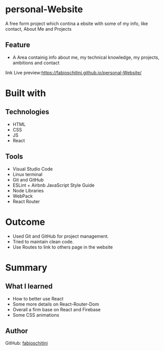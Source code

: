# personal-Website



A free form project which contina a ebsite with some of my info, like contact, About Me and Projects


## Feature
* A Area containig info about me, my technical knowledge, my projects, ambitions and contact



link Live preview:https://fabioschitini.github.io/personal-Website/


# Built with

## Technologies

* HTML
* CSS
* JS
* React

## Tools

* Visual Studio Code
* Linux terminal
* Git and GitHub
* ESLint + Airbnb JavaScript Style Guide
* Node Libraries
* WebPack
* React Router

# Outcome
* Used Git and GitHub for project management.
* Tried to maintain clean code.
* Use Routes to link to others page in the website


# Summary

## What I learned

* How to better use React
* Some more details on React-Router-Dom
* Overall a firm base on React and Firebase
* Some CSS animations

## Author

GitHub: [fabioschitini](https://github.com/fabioschitini)
